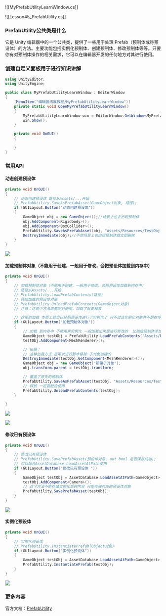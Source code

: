 ![[MyPrefabUtilityLearnWindow.cs]]

![[Lesson45_PrefabUtility.cs]]

### PrefabUtility公共类是什么
它是 Unity 编辑器中的一个公共类，提供了一些用于处理 Prefab（预制体或称预设体）的方法。主要功能包括实例化预制体、创建预制体、修改预制体等等。只要你有对预制体操作的相关需求，它可以在编辑器开发的任何地方对其进行使用。

### 创建自定义面板用于进行知识讲解
```cs
using UnityEditor;
using UnityEngine;

public class MyPrefabUtilityLearnWindow : EditorWindow
{
    [MenuItem("编辑器拓展教程/MyPrefabUtilityLearnWindow")]
    private static void OpenMyPrefabUtilityLearnWindow()
    {
        MyPrefabUtilityLearnWindow win = EditorWindow.GetWindow<MyPrefabUtilityLearnWindow>("PrefabUtility知识学习");
        win.Show();
    }

    private void OnGUI()
    {
        
    }
}
```

### 常用API
#### 动态创建预设体
```cs
private void OnGUI()
{
    // 动态创建预设体 路径从Assets/...开始
    // PrefabUtility.SaveAsPrefabAsset(GameObject对象, 路径);
    if (GUILayout.Button("动态创建预设体"))
    {
        GameObject obj = new GameObject();//场景上也会出现预制体
        obj.AddComponent<Rigidbody>();
        obj.AddComponent<BoxCollider>();
        PrefabUtility.SaveAsPrefabAsset(obj, "Assets/Resources/TestObj.prefab");
        DestroyImmediate(obj);//不想场景上也出现预制体就立即删除
    }
}
```

![](https://linwentao785293209.github.io/images/%E7%BC%96%E8%BE%91%E5%99%A8%E6%8B%93%E5%B1%95/Unity/%E5%8E%9F%E7%94%9F%E7%BC%96%E8%BE%91%E5%99%A8%E6%8B%93%E5%B1%95/01.%E5%8E%9F%E7%94%9F%E7%BC%96%E8%BE%91%E5%99%A8%E6%8B%93%E5%B1%95%E5%9F%BA%E7%A1%80%E7%9F%A5%E8%AF%86/45.PrefabUtility/1.png)

#### 加载预制体对象（不能用于创建，一般用于修改，会把预设体加载到内存中）
```cs
private void OnGUI()
{
    // 加载预制体对象（不能用于创建，一般用于修改，会把预设体加载到内存中）
    // 路径从Assets/...开始
    // PrefabUtility.LoadPrefabContents(路径)
    // 释放加载的预设体对象
    // PrefabUtility.UnloadPrefabContents(GameObject对象)
    // 注意：这两个方法需要配对使用，加载了就要释放

    // 这里的加载 本质上其实已经把预设体进行了实例化了 只不过该实例化对象并不是在传统的Scene窗口中（是在一个看不见的独立的场景中）
    if (GUILayout.Button("加载预制体对象"))
    {
        // 加载 到内存中 不能用来实例化 一般加载出来是进行修改的  比如给预制体添加组件
        GameObject testObj = PrefabUtility.LoadPrefabContents("Assets/Resources/TestObj.prefab");
        testObj.AddComponent<MeshRenderer>();

        // 拓展：
        // 这种加载方式 是可以进行脚本移除 子对象创建的
        DestroyImmediate(testObj.GetComponent<MeshRenderer>());
        GameObject obj = new GameObject("新建子对象");
        obj.transform.parent = testObj.transform;

        // 覆盖了原先的预制体
        PrefabUtility.SaveAsPrefabAsset(testObj, "Assets/Resources/TestObj.prefab");
        // 释放 一定要配合使用
        PrefabUtility.UnloadPrefabContents(testObj);
    }

}
```

![](https://linwentao785293209.github.io/images/%E7%BC%96%E8%BE%91%E5%99%A8%E6%8B%93%E5%B1%95/Unity/%E5%8E%9F%E7%94%9F%E7%BC%96%E8%BE%91%E5%99%A8%E6%8B%93%E5%B1%95/01.%E5%8E%9F%E7%94%9F%E7%BC%96%E8%BE%91%E5%99%A8%E6%8B%93%E5%B1%95%E5%9F%BA%E7%A1%80%E7%9F%A5%E8%AF%86/45.PrefabUtility/2.png)

![](https://linwentao785293209.github.io/images/%E7%BC%96%E8%BE%91%E5%99%A8%E6%8B%93%E5%B1%95/Unity/%E5%8E%9F%E7%94%9F%E7%BC%96%E8%BE%91%E5%99%A8%E6%8B%93%E5%B1%95/01.%E5%8E%9F%E7%94%9F%E7%BC%96%E8%BE%91%E5%99%A8%E6%8B%93%E5%B1%95%E5%9F%BA%E7%A1%80%E7%9F%A5%E8%AF%86/45.PrefabUtility/3.png)

#### 修改已有预设体
```cs
private void OnGUI()
{
    // 修改已有预设体 
    // PrefabUtility.SavePrefabAsset(预设体对象, out bool 是否保存成功);
    // 可以配合AssetDatabase.LoadAssetAtPath使用
    if (GUILayout.Button("修改已有预设体 "))
    {
        GameObject testObj = AssetDatabase.LoadAssetAtPath<GameObject>("Assets/Resources/TestObj.prefab");
        testObj.AddComponent<Camera>();
        // 这个方法不能存储实例化后的内容 只能存储对应的预设体对象
        PrefabUtility.SavePrefabAsset(testObj);
    }
}
```

![](https://linwentao785293209.github.io/images/%E7%BC%96%E8%BE%91%E5%99%A8%E6%8B%93%E5%B1%95/Unity/%E5%8E%9F%E7%94%9F%E7%BC%96%E8%BE%91%E5%99%A8%E6%8B%93%E5%B1%95/01.%E5%8E%9F%E7%94%9F%E7%BC%96%E8%BE%91%E5%99%A8%E6%8B%93%E5%B1%95%E5%9F%BA%E7%A1%80%E7%9F%A5%E8%AF%86/45.PrefabUtility/4.png)
#### 实例化预设体
```cs
private void OnGUI()
{
    // 实例化预设体
    // PrefabUtility.InstantiatePrefab(Object对象)
    if (GUILayout.Button("实例化预设体"))
    {
        GameObject testObj = AssetDatabase.LoadAssetAtPath<GameObject>("Assets/Resources/TestObj.prefab");
        PrefabUtility.InstantiatePrefab(testObj);
    }
}
```

![](https://linwentao785293209.github.io/images/%E7%BC%96%E8%BE%91%E5%99%A8%E6%8B%93%E5%B1%95/Unity/%E5%8E%9F%E7%94%9F%E7%BC%96%E8%BE%91%E5%99%A8%E6%8B%93%E5%B1%95/01.%E5%8E%9F%E7%94%9F%E7%BC%96%E8%BE%91%E5%99%A8%E6%8B%93%E5%B1%95%E5%9F%BA%E7%A1%80%E7%9F%A5%E8%AF%86/45.PrefabUtility/5.png)

### 更多内容
官方文档：[PrefabUtility](https://docs.unity3d.com/2022.3/Documentation/ScriptReference/PrefabUtility.html)